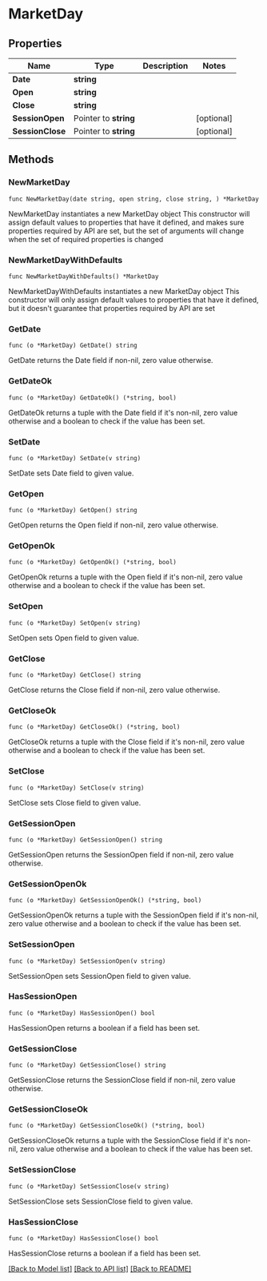 # MarketDay

## Properties

Name | Type | Description | Notes
------------ | ------------- | ------------- | -------------
**Date** | **string** |  | 
**Open** | **string** |  | 
**Close** | **string** |  | 
**SessionOpen** | Pointer to **string** |  | [optional] 
**SessionClose** | Pointer to **string** |  | [optional] 

## Methods

### NewMarketDay

`func NewMarketDay(date string, open string, close string, ) *MarketDay`

NewMarketDay instantiates a new MarketDay object
This constructor will assign default values to properties that have it defined,
and makes sure properties required by API are set, but the set of arguments
will change when the set of required properties is changed

### NewMarketDayWithDefaults

`func NewMarketDayWithDefaults() *MarketDay`

NewMarketDayWithDefaults instantiates a new MarketDay object
This constructor will only assign default values to properties that have it defined,
but it doesn't guarantee that properties required by API are set

### GetDate

`func (o *MarketDay) GetDate() string`

GetDate returns the Date field if non-nil, zero value otherwise.

### GetDateOk

`func (o *MarketDay) GetDateOk() (*string, bool)`

GetDateOk returns a tuple with the Date field if it's non-nil, zero value otherwise
and a boolean to check if the value has been set.

### SetDate

`func (o *MarketDay) SetDate(v string)`

SetDate sets Date field to given value.


### GetOpen

`func (o *MarketDay) GetOpen() string`

GetOpen returns the Open field if non-nil, zero value otherwise.

### GetOpenOk

`func (o *MarketDay) GetOpenOk() (*string, bool)`

GetOpenOk returns a tuple with the Open field if it's non-nil, zero value otherwise
and a boolean to check if the value has been set.

### SetOpen

`func (o *MarketDay) SetOpen(v string)`

SetOpen sets Open field to given value.


### GetClose

`func (o *MarketDay) GetClose() string`

GetClose returns the Close field if non-nil, zero value otherwise.

### GetCloseOk

`func (o *MarketDay) GetCloseOk() (*string, bool)`

GetCloseOk returns a tuple with the Close field if it's non-nil, zero value otherwise
and a boolean to check if the value has been set.

### SetClose

`func (o *MarketDay) SetClose(v string)`

SetClose sets Close field to given value.


### GetSessionOpen

`func (o *MarketDay) GetSessionOpen() string`

GetSessionOpen returns the SessionOpen field if non-nil, zero value otherwise.

### GetSessionOpenOk

`func (o *MarketDay) GetSessionOpenOk() (*string, bool)`

GetSessionOpenOk returns a tuple with the SessionOpen field if it's non-nil, zero value otherwise
and a boolean to check if the value has been set.

### SetSessionOpen

`func (o *MarketDay) SetSessionOpen(v string)`

SetSessionOpen sets SessionOpen field to given value.

### HasSessionOpen

`func (o *MarketDay) HasSessionOpen() bool`

HasSessionOpen returns a boolean if a field has been set.

### GetSessionClose

`func (o *MarketDay) GetSessionClose() string`

GetSessionClose returns the SessionClose field if non-nil, zero value otherwise.

### GetSessionCloseOk

`func (o *MarketDay) GetSessionCloseOk() (*string, bool)`

GetSessionCloseOk returns a tuple with the SessionClose field if it's non-nil, zero value otherwise
and a boolean to check if the value has been set.

### SetSessionClose

`func (o *MarketDay) SetSessionClose(v string)`

SetSessionClose sets SessionClose field to given value.

### HasSessionClose

`func (o *MarketDay) HasSessionClose() bool`

HasSessionClose returns a boolean if a field has been set.


[[Back to Model list]](../README.md#documentation-for-models) [[Back to API list]](../README.md#documentation-for-api-endpoints) [[Back to README]](../README.md)


